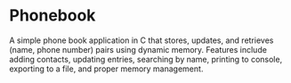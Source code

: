# Phonebook
A simple phone book application in C that stores, updates, and retrieves (name, phone number) pairs using dynamic memory. Features include adding contacts, updating entries, searching by name, printing to console, exporting to a file, and proper memory management.

